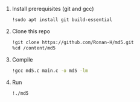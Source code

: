 1. Install prerequisites (git and gcc)  
   ```bash
   !sudo apt install git build-essential
2. Clone this repo 
   ```bash
   !git clone https://github.com/Ronan-H/md5.git
   %cd /content/md5
3. Compile  
   ```bash
   !gcc md5.c main.c -o md5 -lm
4. Run 
   ```bash
   !./md5
